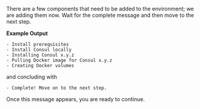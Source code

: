 
There are a few components that need to be added to the environment; we are
adding them now. Wait for the complete message and then move to the
next step.

**Example Output**

```screenshot
- Install prerequisites
- Install Consul locally
- Installing Consul x.y.z
- Pulling Docker image for Consul x.y.z
- Creating Docker volumes
```

and concluding with

```
- Complete! Move on to the next step.
```

Once this message appears, you are ready to continue.